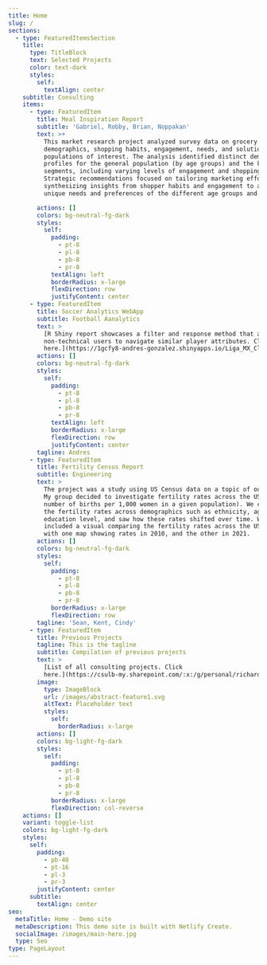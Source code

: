 ```yaml
---
title: Home
slug: /
sections:
  - type: FeaturedItemsSection
    title:
      type: TitleBlock
      text: Selected Projects
      color: text-dark
      styles:
        self:
          textAlign: center
    subtitle: Consulting
    items:
      - type: FeaturedItem
        title: Meal Inspiration Report
        subtitle: 'Gabriel, Robby, Brian, Noppakan'
        text: >+
          This market research project analyzed survey data on grocery shopping
          demographics, shopping habits, engagement, needs, and solutions for
          populations of interest. The analysis identified distinct demographic
          profiles for the general population (by age groups) and the key
          segments, including varying levels of engagement and shopping habits.
          Strategic recommendations focused on tailoring marketing efforts and
          synthesizing insights from shopper habits and engagement to address
          unique needs and preferences of the different age groups and segments.

        actions: []
        colors: bg-neutral-fg-dark
        styles:
          self:
            padding:
              - pt-8
              - pl-8
              - pb-8
              - pr-8
            textAlign: left
            borderRadius: x-large
            flexDirection: row
            justifyContent: center
      - type: FeaturedItem
        title: Soccer Analytics WebApp
        subtitle: Football Aanalytics
        text: >
          [R Shiny report showcases a filter and response method that allows
          non-technical users to navigate similar player attributes. Click
          here.](https://1gcfy8-andres-gonzalez.shinyapps.io/Liga_MX_Clausura_2024_Recommendation_Tool/)
        actions: []
        colors: bg-neutral-fg-dark
        styles:
          self:
            padding:
              - pt-8
              - pl-8
              - pb-8
              - pr-8
            textAlign: left
            borderRadius: x-large
            flexDirection: row
            justifyContent: center
        tagline: Andres
      - type: FeaturedItem
        title: Fertility Census Report
        subtitle: Engineering
        text: >
          The project was a study using US Census data on a topic of our choice.
          My group decided to investigate fertility rates across the US (the
          number of births per 1,000 women in a given population). We compared
          the fertility rates across demographics such as ethnicity, age and
          education level, and saw how these rates shifted over time. We also
          included a visual comparing the fertility rates across the US states,
          with one map showing rates in 2010, and the other in 2021.
        actions: []
        colors: bg-neutral-fg-dark
        styles:
          self:
            padding:
              - pt-8
              - pl-8
              - pb-8
              - pr-8
            borderRadius: x-large
            flexDirection: row
        tagline: 'Sean, Kent, Cindy'
      - type: FeaturedItem
        title: Previous Projects
        tagline: This is the tagline
        subtitle: Compilation of previous projects
        text: >
          [List of all consulting projects. Click
          here.](https://csulb-my.sharepoint.com/:x:/g/personal/richard_diazdeleon01_student_csulb_edu/EacMcN_ShCFChB2bZSbfsQABUmo286BNPKFPDhwvZ-kFCQ?e=acxAAn)
        image:
          type: ImageBlock
          url: /images/abstract-feature1.svg
          altText: Placeholder text
          styles:
            self:
              borderRadius: x-large
        actions: []
        colors: bg-light-fg-dark
        styles:
          self:
            padding:
              - pt-8
              - pl-8
              - pb-8
              - pr-8
            borderRadius: x-large
            flexDirection: col-reverse
    actions: []
    variant: toggle-list
    colors: bg-light-fg-dark
    styles:
      self:
        padding:
          - pb-40
          - pt-16
          - pl-3
          - pr-3
        justifyContent: center
      subtitle:
        textAlign: center
seo:
  metaTitle: Home - Demo site
  metaDescription: This demo site is built with Netlify Create.
  socialImage: /images/main-hero.jpg
  type: Seo
type: PageLayout
---
```

